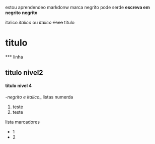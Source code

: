 estou aprendendeo markdonw
marca negrito pode serde
**escreva em negrito** 
__negrito__

italico
*italico* ou _italico_
~~risco~~
titulo
# titulo
*** linha 
## titulo nivel2
#### titulo nivel 4
-*negrito e italico*_
listas numerda
1. teste
1. teste

lista marcadores
* 1
* 2







